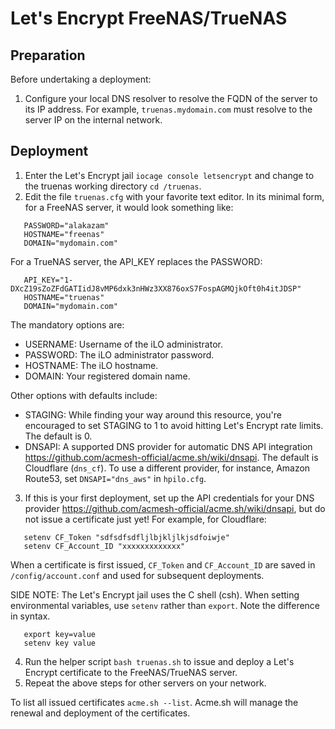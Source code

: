 # Let's Encrypt FreeNAS/TrueNAS
## Preparation
Before undertaking a deployment:
1. Configure your local DNS resolver to resolve the FQDN of the server to its IP address. For example, `truenas.mydomain.com` must resolve to the server IP on the internal network.

## Deployment
1. Enter the Let's Encrypt jail `iocage console letsencrypt` and change to the truenas working directory `cd /truenas`.
2. Edit the file `truenas.cfg` with your favorite text editor. In its minimal form, for a FreeNAS server, it would look something like:
```
   PASSWORD="alakazam"
   HOSTNAME="freenas"
   DOMAIN="mydomain.com"
```
   For a TrueNAS server, the API_KEY replaces the PASSWORD:
```
   API_KEY="1-DXcZ19sZoZFdGATIidJ8vMP6dxk3nHWz3XX876oxS7FospAGMQjkOft0h4itJDSP"
   HOSTNAME="truenas"
   DOMAIN="mydomain.com"
```
   The mandatory options are:
   - USERNAME: Username of the iLO administrator.
   - PASSWORD: The iLO administrator password.
   - HOSTNAME: The iLO hostname.
   - DOMAIN:   Your registered domain name.

   Other options with defaults include:
   - STAGING:  While finding your way around this resource, you're encouraged to set STAGING to 1 to avoid hitting Let's Encrypt rate limits. The default is 0.
   - DNSAPI:   A supported DNS provider for automatic DNS API integration https://github.com/acmesh-official/acme.sh/wiki/dnsapi. The default is Cloudflare (`dns_cf`). To use a different provider, for instance, Amazon Route53, set `DNSAPI="dns_aws"` in `hpilo.cfg`.
3. If this is your first deployment, set up the API credentials for your DNS provider https://github.com/acmesh-official/acme.sh/wiki/dnsapi, but do not issue a certificate just yet! For example, for Cloudflare:
```
   setenv CF_Token "sdfsdfsdfljlbjkljlkjsdfoiwje"
   setenv CF_Account_ID "xxxxxxxxxxxxx"
```
   When a certificate is first issued, `CF_Token` and `CF_Account_ID` are saved in `/config/account.conf` and used for subsequent deployments.

   SIDE NOTE: The Let's Encrypt jail uses the C shell (csh). When setting environmental variables, use `setenv` rather than `export`. Note the difference in syntax.
```
   export key=value
   setenv key value
```

4. Run the helper script `bash truenas.sh` to issue and deploy a Let's Encrypt certificate to the FreeNAS/TrueNAS server. 
5. Repeat the above steps for other servers on your network.

To list all issued certificates `acme.sh --list`. Acme.sh will manage the renewal and deployment of the certificates.
